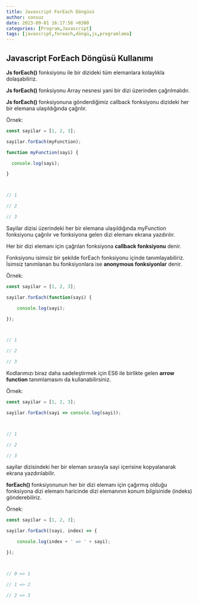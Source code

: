 ```yaml
---
title: Javascript ForEach Döngüsü
author: sonsuz
date: 2023-09-01 16:17:58 +0300
categories: [Program,Javascript]
tags: [javascript,foreach,döngü,js,programlama]
---
```



## Javascript ForEach Döngüsü Kullanımı

**Js forEach()** fonksiyonu ile bir dizideki tüm elemanlara kolaylıkla dolaşabiliriz.

**Js forEach()** fonksiyonu Array nesnesi yani bir dizi üzerinden çağrılmalıdır.

**Js forEach()** fonksiyonuna gönderdiğimiz callback fonksiyonu dizideki her bir elemana ulaşıldığında çağrılır.

Örnek:

```js
const sayilar = [1, 2, 3];

sayilar.forEach(myFunction);

function myFunction(sayi) {

  console.log(sayi);

}



// 1

// 2

// 3
```

Sayilar dizisi üzerindeki her bir elemana ulaşıldığında myFunction fonksiyonu çağrılır ve fonksiyona gelen dizi elemanı ekrana yazdırılır.

Her bir dizi elemanı için çağrılan fonksiyona **callback fonksiyonu** denir.

Fonksiyonu isimsiz bir şekilde forEach fonksiyonu içinde tanımlayabiliriz. İsimsiz tanımlanan bu fonksiyonlara ise **anonymous fonksiyonlar** denir.

Örnek:

```js
const sayilar = [1, 2, 3];

sayilar.forEach(function(sayi) {

    console.log(sayi);

});



// 1

// 2

// 3
```

Kodlarımızı biraz daha sadeleştirmek için ES6 ile birlikte gelen **arrow function** tanımlamasını da kullanabilirsiniz.

Örnek:

```js
const sayilar = [1, 2, 3];

sayilar.forEach(sayi => console.log(sayi));



// 1

// 2

// 3
```

sayilar dizisindeki her bir eleman sırasıyla sayi içerisine kopyalanarak ekrana yazdırılabilir.

**forEach()** fonksiyonunun her bir dizi elemanı için çağırmış olduğu fonksiyona dizi elemanı haricinde dizi elemanının konum bilgisinide (indeks) gönderebiliriz.

Örnek:

```js
const sayilar = [1, 2, 3];

sayilar.forEach((sayi, index) => {

    console.log(index + ' => ' + sayi);

});



// 0 => 1

// 1 => 2

// 2 => 3


```
